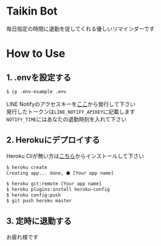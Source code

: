 Taikin Bot
===
毎日指定の時間に退勤を促してくれる優しいリマインダーです

# How to Use
## 1. .envを設定する

```bash
$ cp .env-example .env
```

LINE Notifyのアクセスキーを[ここ](https://notify-bot.line.me/ja/)から発行して下さい   
発行したトークンは`LINE_NOTIFY_APIKEY`に記載します   
`NOTIFY_TIME`にはあなたの退勤時刻を入れて下さい

## 2. Herokuにデプロイする
Heroku Cliが無い方は[こちら](https://devcenter.heroku.com/articles/heroku-cli)からインストールして下さい

```bash
$ heroku create
Creating app... done, ⬢ [Your app name]

$ heroku git:remote [Your app name]
$ heroku plugins:install heroku-config
$ heroku config:push
$ git push heroku master
```

## 3. 定時に退勤する
お疲れ様です
